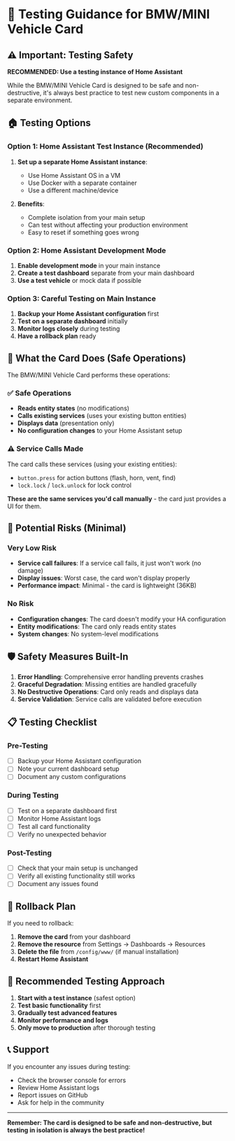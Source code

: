 # 🧪 Testing Guidance for BMW/MINI Vehicle Card

## ⚠️ Important: Testing Safety

**RECOMMENDED: Use a testing instance of Home Assistant**

While the BMW/MINI Vehicle Card is designed to be safe and non-destructive, it's always best practice to test new custom components in a separate environment.

## 🏠 Testing Options

### Option 1: Home Assistant Test Instance (Recommended)
1. **Set up a separate Home Assistant instance**:
   - Use Home Assistant OS in a VM
   - Use Docker with a separate container
   - Use a different machine/device

2. **Benefits**:
   - Complete isolation from your main setup
   - Can test without affecting your production environment
   - Easy to reset if something goes wrong

### Option 2: Home Assistant Development Mode
1. **Enable development mode** in your main instance
2. **Create a test dashboard** separate from your main dashboard
3. **Use a test vehicle** or mock data if possible

### Option 3: Careful Testing on Main Instance
1. **Backup your Home Assistant configuration** first
2. **Test on a separate dashboard** initially
3. **Monitor logs closely** during testing
4. **Have a rollback plan** ready

## 🔧 What the Card Does (Safe Operations)

The BMW/MINI Vehicle Card performs these operations:

### ✅ Safe Operations
- **Reads entity states** (no modifications)
- **Calls existing services** (uses your existing button entities)
- **Displays data** (presentation only)
- **No configuration changes** to your Home Assistant setup

### ⚠️ Service Calls Made
The card calls these services (using your existing entities):
- `button.press` for action buttons (flash, horn, vent, find)
- `lock.lock` / `lock.unlock` for lock control

**These are the same services you'd call manually** - the card just provides a UI for them.

## 🚨 Potential Risks (Minimal)

### Very Low Risk
- **Service call failures**: If a service call fails, it just won't work (no damage)
- **Display issues**: Worst case, the card won't display properly
- **Performance impact**: Minimal - the card is lightweight (36KB)

### No Risk
- **Configuration changes**: The card doesn't modify your HA configuration
- **Entity modifications**: The card only reads entity states
- **System changes**: No system-level modifications

## 🛡️ Safety Measures Built-In

1. **Error Handling**: Comprehensive error handling prevents crashes
2. **Graceful Degradation**: Missing entities are handled gracefully
3. **No Destructive Operations**: Card only reads and displays data
4. **Service Validation**: Service calls are validated before execution

## 📋 Testing Checklist

### Pre-Testing
- [ ] Backup your Home Assistant configuration
- [ ] Note your current dashboard setup
- [ ] Document any custom configurations

### During Testing
- [ ] Test on a separate dashboard first
- [ ] Monitor Home Assistant logs
- [ ] Test all card functionality
- [ ] Verify no unexpected behavior

### Post-Testing
- [ ] Check that your main setup is unchanged
- [ ] Verify all existing functionality still works
- [ ] Document any issues found

## 🔄 Rollback Plan

If you need to rollback:

1. **Remove the card** from your dashboard
2. **Remove the resource** from Settings → Dashboards → Resources
3. **Delete the file** from `/config/www/` (if manual installation)
4. **Restart Home Assistant**

## 🎯 Recommended Testing Approach

1. **Start with a test instance** (safest option)
2. **Test basic functionality** first
3. **Gradually test advanced features**
4. **Monitor performance and logs**
5. **Only move to production** after thorough testing

## 📞 Support

If you encounter any issues during testing:
- Check the browser console for errors
- Review Home Assistant logs
- Report issues on GitHub
- Ask for help in the community

---

**Remember: The card is designed to be safe and non-destructive, but testing in isolation is always the best practice!**
